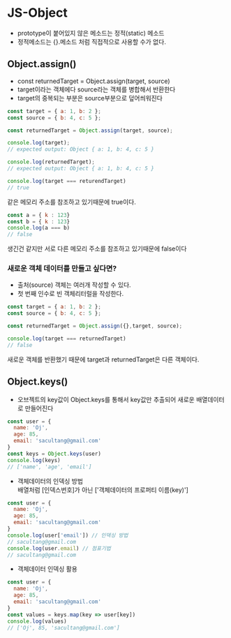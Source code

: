 # JS-Object
- prototype이 붙어있지 않은 메소드는 정적(static) 메소드
- 정적메소드는 {}.메소드 처럼 직접적으로 사용할 수가 없다.

## Object.assign()
- const returnedTarget = Object.assign(target, source)<br>
- target이라는 객체에다 source라는 객체를 병합해서 반환한다
- target의 중복되는 부분은 source부분으로 덮어씌워진다

```js
const target = { a: 1, b: 2 };
const source = { b: 4, c: 5 };

const returnedTarget = Object.assign(target, source);

console.log(target);
// expected output: Object { a: 1, b: 4, c: 5 }

console.log(returnedTarget);
// expected output: Object { a: 1, b: 4, c: 5 }
```
```js
console.log(target === returendTarget)
// true
```
같은 메모리 주소를 참조하고 있기때문에 true이다.
<br>

```js
const a = { k : 123}
const b = { k : 123}
console.log(a === b)
// false 
```
생긴건 같지만 서로 다른 메모리 주소를 참조하고 있기때문에 false이다

### 새로운 객체 데이터를 만들고 싶다면?
- 출처(source) 객체는 여러개 작성할 수 있다.
- 첫 번째 인수로 빈 객체리터럴을 작성한다.
```js
const target = { a: 1, b: 2 };
const source = { b: 4, c: 5 };

const returnedTarget = Object.assign({},target, source);

console.log(target === returnedTarget)
// false
```
새로운 객체를 반환했기 때문에 target과 returnedTarget은 다른 객체이다.

## Object.keys()

- 오브젝트의 key값이 Object.keys를 통해서 key값만 추출되어 새로운 배열데이터로 만들어진다

```js
const user = {
  name: 'Oj',
  age: 85,
  email: 'sacultang@gmail.com'
}
const keys = Object.keys(user)
console.log(keys)
// ['name', 'age', 'email']
```

- 객체데이터의 인덱싱 방법  
배열처럼 [인덱스번호]가 아닌 ['객체데이터의 프로퍼티 이름(key)']
```js
const user = {
  name: 'Oj',
  age: 85,
  email: 'sacultang@gmail.com'
}
console.log(user['email']) // 인덱싱 방법
// sacultang@gmail.com
console.log(user.email) // 점표기법
// sacultang@gmail.com
```
- 객체데이터 인덱싱 활용
```js
const user = {
  name: 'Oj',
  age: 85,
  email: 'sacultang@gmail.com'
}
const values = keys.map(key => user[key])
console.log(values)
// ['Oj', 85, 'sacultang@gmail.com']

```
